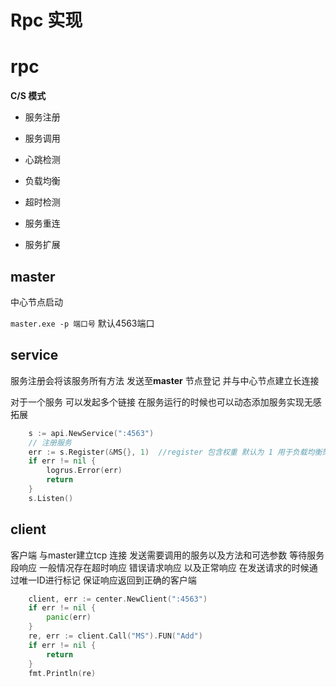 # Rpc 实现
# rpc

**C/S 模式**

- 服务注册

- 服务调用

- 心跳检测

- 负载均衡

- 超时检测

- 服务重连

- 服务扩展


## master

中心节点启动

`master.exe -p 端口号` 默认4563端口

## service

服务注册会将该服务所有方法 发送至**master** 节点登记 并与中心节点建立长连接

对于一个服务 可以发起多个链接 在服务运行的时候也可以动态添加服务实现无感拓展

```go
    s := api.NewService(":4563")
    // 注册服务 
    err := s.Register(&MS{}, 1)  //register 包含权重 默认为 1 用于负载均衡策略
    if err != nil {
        logrus.Error(err)
        return
    }
    s.Listen()
```

## client

客户端 与master建立tcp 连接 发送需要调用的服务以及方法和可选参数 等待服务段响应 一般情况存在超时响应 错误请求响应 以及正常响应 在发送请求的时候通过唯一ID进行标记 保证响应返回到正确的客户端

```go
    client, err := center.NewClient(":4563")
    if err != nil {
        panic(err)
    }
    re, err := client.Call("MS").FUN("Add")
    if err != nil {
        return
    }
    fmt.Println(re)
```
